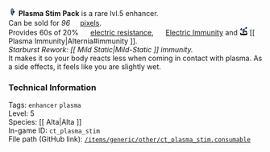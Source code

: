 ![ ](https://raw.githubusercontent.com/Ceterai/Enternia/main/items/generic/other/ct_plasma_stim.png) **Plasma Stim Pack** is a rare lvl.5 enhancer.  
Can be sold for *96* <img src="https://starbounder.org/mediawiki/images/2/21/Pixel.png" width="12" height="16"/> [pixels](https://starbounder.org/Pixel).  
Provides 60s of 20% <img src="https://starbounder.org/mediawiki/images/4/42/Status_Electric_Resistance.png" width="16" height="16"/> [electric resistance](https://starbounder.org/Electric_Resistance), <img src="https://starbounder.org/mediawiki/images/4/42/Status_Electric_Resistance.png" width="16" height="16"/> [Electric Immunity](https://starbounder.org/Electric_Resistance) and ![ ](https://raw.githubusercontent.com/Ceterai/Enternia/main/stats/effects/ct_plasma_block.png) [[ Plasma Immunity|Alternia#immunity ]].  
*Starburst Rework: *[[ Mild Static|Mild-Static ]]* immunity.*  
It makes it so your body reacts less when coming in contact with plasma. As a side effects, it feels like you are slightly wet.

### Technical Information

Tags: `enhancer` `plasma`  
Level: 5  
Species: [[ Alta|Alta ]]  
In-game ID: `ct_plasma_stim`  
File path (GitHub link): [`/items/generic/other/ct_plasma_stim.consumable`](https://github.com/Ceterai/Enternia/blob/main/items/generic/other/ct_plasma_stim.consumable)
